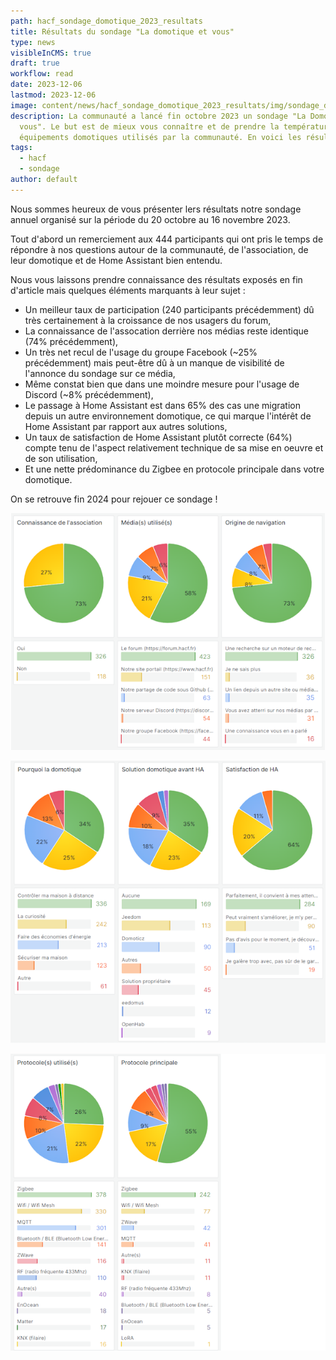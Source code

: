 ```yaml
---
path: hacf_sondage_domotique_2023_resultats
title: Résultats du sondage "La domotique et vous"
type: news
visibleInCMS: true
draft: true
workflow: read
date: 2023-12-06
lastmod: 2023-12-06
image: content/news/hacf_sondage_domotique_2023_resultats/img/sondage_domotique.png
description: La communauté a lancé fin octobre 2023 un sondage "La Domotique et
  vous". Le but est de mieux vous connaître et de prendre la température sur les
  équipements domotiques utilisés par la communauté. En voici les résultats.
tags:
  - hacf
  - sondage
author: default
---
```

Nous sommes heureux de vous présenter lers résultats notre sondage annuel organisé sur la période du 20 octobre au 16 novembre 2023.

Tout d'abord un remerciement aux 444 participants qui ont pris le temps de répondre à nos questions autour de la communauté, de l'association, de leur domotique et de Home Assistant bien entendu.

Nous vous laissons prendre connaissance des résultats exposés en fin d'article mais quelques éléments marquants à leur sujet :

- Un meilleur taux de participation (240 participants précédemment) dû très certainement à la croissance de nos usagers du forum,
- La connaissance de l'assocation derrière nos médias reste identique (74% précédemment),
- Un très net recul de l'usage du groupe Facebook (~25% précédemment) mais peut-être dû à un manque de visibilité de l'annonce du sondage sur ce média,
- Même constat bien que dans une moindre mesure pour l'usage de Discord (~8% précédemment),
- Le passage à Home Assistant est dans 65% des cas une migration depuis un autre environnement domotique, ce qui marque l'intérêt de Home Assistant par rapport aux autres solutions,
- Un taux de satisfaction de Home Assistant plutôt correcte (64%) compte tenu de l'aspect relativement technique de sa mise en oeuvre et de son utilisation,
- Et une nette prédominance du Zigbee en protocole principale dans votre domotique.

On se retrouve fin 2024 pour rejouer ce sondage !

![Statistiques communauté HACF](content/news/hacf_sondage_domotique_2023_resultats/img/communaute.png)

![Statistiques environnement domotique](content/news/hacf_sondage_domotique_2023_resultats/img/domotique.png)

![Statistiques protocoles domotiques](content/news/hacf_sondage_domotique_2023_resultats/img/installation.png)
